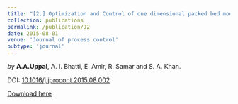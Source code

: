 ```yaml
---
title: "[2.] Optimization and Control of one dimensional packed bed model of underground coal gasification"
collection: publications
permalink: /publication/J2
date: 2015-08-01
venue: 'Journal of process control'
pubtype: 'journal'
---
```

*by* **A.A.Uppal**, A. I. Bhatti, E. Amir, R. Samar and S. A. Khan.

DOI: [10.1016/j.jprocont.2015.08.002](https://doi.org/10.1016/j.jprocont.2015.08.002)

[Download here](https://aauppal.github.io/files/J2.pdf)
